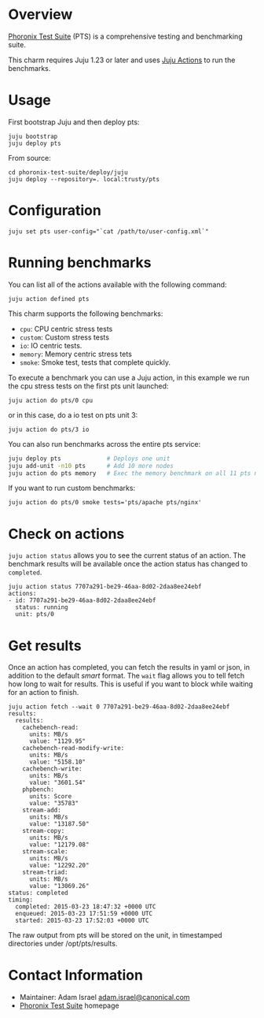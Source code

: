 # Overview

[Phoronix Test Suite](http://www.phoronix-test-suite.com/) (PTS) is a comprehensive
testing and benchmarking suite.

This charm requires Juju 1.23 or later and uses [Juju
Actions](https://jujucharms.com/docs/latest/authors-charm-actions/) to run the
benchmarks.


# Usage

First bootstrap Juju and then deploy pts:

    juju bootstrap
    juju deploy pts

From source:

    cd phoronix-test-suite/deploy/juju
    juju deploy --repository=. local:trusty/pts

# Configuration

    juju set pts user-config="`cat /path/to/user-config.xml`"

# Running benchmarks

You can list all of the actions available with the following command:

    juju action defined pts

This charm supports the following benchmarks:

- `cpu`: CPU centric stress tests
- `custom`: Custom stress tests
- `io`: IO centric tests.
- `memory`: Memory centric stress tets
- `smoke`: Smoke test, tests that complete quickly.

To execute a benchmark you can use a Juju action, in this example we run the cpu
stress tests on the first pts unit launched:

    juju action do pts/0 cpu

or in this case, do a io test on pts unit 3:

    juju action do pts/3 io

You can also run benchmarks across the entire pts service:
```sh
juju deploy pts             # Deploys one unit
juju add-unit -n10 pts      # Add 10 more nodes
juju action do pts memory   # Exec the memory benchmark on all 11 pts nodes
```
If you want to run custom benchmarks:

    juju action do pts/0 smoke tests='pts/apache pts/nginx'

# Check on actions

`juju action status` allows you to see the current status of an action. The benchmark results will be available once the action status has changed to `completed`.

```
juju action status 7707a291-be29-46aa-8d02-2daa8ee24ebf
actions:
- id: 7707a291-be29-46aa-8d02-2daa8ee24ebf
  status: running
  unit: pts/0
```

# Get results

Once an action has completed, you can fetch the results in yaml or json, in addition to the default *smart* format. The `wait` flag allows you to tell fetch how long to wait for results. This is useful if you want to block while waiting for an action to finish.

```
juju action fetch --wait 0 7707a291-be29-46aa-8d02-2daa8ee24ebf
results:
  results:
    cachebench-read:
      units: MB/s
      value: "1129.95"
    cachebench-read-modify-write:
      units: MB/s
      value: "5158.10"
    cachebench-write:
      units: MB/s
      value: "3601.54"
    phpbench:
      units: Score
      value: "35783"
    stream-add:
      units: MB/s
      value: "13187.50"
    stream-copy:
      units: MB/s
      value: "12179.08"
    stream-scale:
      units: MB/s
      value: "12292.20"
    stream-triad:
      units: MB/s
      value: "13069.26"
status: completed
timing:
  completed: 2015-03-23 18:47:32 +0000 UTC
  enqueued: 2015-03-23 17:51:59 +0000 UTC
  started: 2015-03-23 17:52:03 +0000 UTC
```

The raw output from pts will be stored on the unit, in timestamped directories under /opt/pts/results.

# Contact Information

- Maintainer: Adam Israel <adam.israel@canonical.com>
- [Phoronix Test Suite](http://www.phoronix-test-suite.com/) homepage
